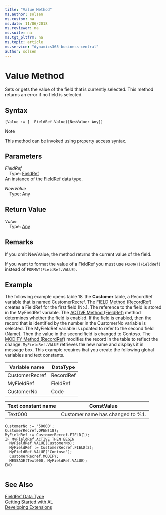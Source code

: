 ```yaml
---
title: "Value Method"
ms.author: solsen
ms.custom: na
ms.date: 11/06/2018
ms.reviewer: na
ms.suite: na
ms.tgt_pltfrm: na
ms.topic: article
ms.service: "dynamics365-business-central"
author: solsen
---
```

[//]: # (START>DO_NOT_EDIT)
[//]: # (IMPORTANT:Do not edit any of the content between here and the END>DO_NOT_EDIT.)
[//]: # (Any modifications should be made in the .xml files in the ModernDev repo.)
# Value Method
Sets or gets the value of the field that is currently selected. This method returns an error if no field is selected.

## Syntax
```
[Value := ]  FieldRef.Value([NewValue: Any])
```
> [!NOTE]  
> This method can be invoked using property access syntax.  
## Parameters
*FieldRef*  
&emsp;Type: [FieldRef](fieldref-data-type.md)  
An instance of the [FieldRef](fieldref-data-type.md) data type.  

*NewValue*  
&emsp;Type: [Any](../any/any-data-type.md)  
  


## Return Value
*Value*  
&emsp;Type: [Any](../any/any-data-type.md)  
  


[//]: # (IMPORTANT: END>DO_NOT_EDIT)

## Remarks  
 If you omit NewValue, the method returns the current value of the field.  
  
 If you want to format the value of a FieldRef you must use `FORMAT(FieldRef)` instead of `FORMAT(FieldRef.VALUE)`.  
  
## Example  
 The following example opens table 18, the **Customer** table, a RecordRef variable that is named CustomerRecref. The [FIELD Method \(RecordRef\)](../recordref/recordref-field-method.md) creates a FieldRef for the first field \(No.\). The reference to the field is stored in the MyFieldRef variable. The [ACTIVE Method \(FieldRef\)](../fieldref/fieldref-active-method.md) method determines whether the field is enabled. If the field is enabled, then the record that is identified by the number in the CustomerNo variable is selected. The MyFieldRef variable is updated to refer to the second field \(Name\). Then the value in the second field is changed to Contoso. The [MODIFY Method \(RecordRef\)](../recordref/recordref-modify-method.md) modifies the record in the table to reflect the change. `MyFieldRef.VALUE` retrieves the new name and displays it in message box. This example requires that you create the following global variables and text constants.  
  
|Variable name|DataType|  
|-------------------|--------------|  
|CustomerRecref|RecordRef|  
|MyFieldRef|FieldRef|  
|CustomerNo|Code|  
  
|Text constant name|ConstValue|  
|------------------------|----------------|  
|Text000|Customer name has changed to %1.|  
  
```  
CustomerNo := '50000';  
CustomerRecref.OPEN(18);  
MyFieldRef := CustomerRecref.FIELD(1);  
IF MyFieldRef.ACTIVE THEN BEGIN  
  MyFieldRef.VALUE(CustomerNo);  
  MyFieldRef := CustomerRecref.FIELD(2);  
  MyFieldRef.VALUE('Contoso');  
  CustomerRecref.MODIFY;  
  MESSAGE(Text000, MyFieldRef.VALUE);  
END  
  
```  
  

## See Also
[FieldRef Data Type](fieldref-data-type.md)  
[Getting Started with AL](../../devenv-get-started.md)  
[Developing Extensions](../../devenv-dev-overview.md)